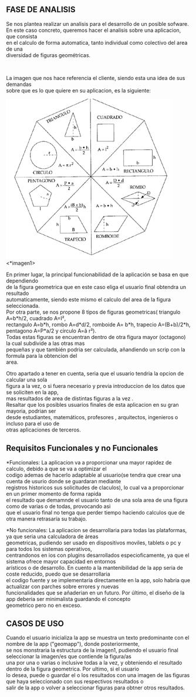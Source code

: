 <h2>FASE DE ANALISIS</h2>


<p>Se nos plantea realizar un analisis para el desarrollo de un posible sofware.<br>
En este caso concreto, queremos hacer el analisis sobre una aplicacion, que consista<br>
en el calculo de forma automatica, tanto individual como colectivo del area de una  <br>
diversidad de figuras geométricas.</p><br></p>

<p>La imagen que nos hace referencia el cliente, siendo esta una idea de sus demandas <br>
sobre que es lo que quiere en su aplicacion, es la siguiente:<br></p>

<img src="figurasgeometricas.gif" weight=50> <*imagen1>

<p>En primer lugar, la principal funcionabilidad de la aplicación se basa en que dependiendo<br>
de la figura geometrica que en este caso eliga el usuario final obtendra un resultado<br>
automaticamente, siendo este mismo el calculo del area de la figura seleccionada.<br>
Por otra parte, se nos propone 8 tipos de figuras geometricas( triangulo A=b*h/2, cuadrado A=I², <br>
rectangulo A=b*h, rombo A=d*d/2, romboide A= b*h, trapecio A=(B+b)/2*h, pentagono A=P*a/2 y circulo A=ã r²).<br>
Todas estas figuras se encuentran dentro de otra figura mayor (octagono) la cual subdivide a las otras mas <br>
pequeñas y que también podria ser calculada, añandiendo un scrip con la formula para la obtencion del<br>
area.<br></p>
<p>Otro apartado a tener en cuenta, seria que el usuario tendria la opcion de calcular una sola <br>
figura a la vez, o si fuera necesario y previa introduccion de los datos que se soliciten en la app,<br>
mas resultados de area de distintas figuras a la vez .<br>
Resaltar que los posibles usuarios finales de esta aplicacion en su gran mayoria, podrian ser <br>
desde estudiantes, matemáticos, profesores , arquitectos, ingenieros o incluso para el uso de <br>
otras aplicaciones de terceros.<br></p>

<h2>Requisitos Funcionales y no Funcionales</h2>

<p>*Funcionales: La aplicacion va a proporcionar una mayor rapidez de calculo, debido a que se va a optimizar el <br>
codigo ademas de hacerlo adaptable al usuario(se tendra que crear una cuenta de usurio donde se guardaran mediante <br>
registros historicos sus solicitudes de claculos), lo cual va a proporcionar en un primer momento de forma rapida <br>
el resultado que demamnde el usuario tanto de una sola area de una figura como de varias o de todas, provocando asi <br>
que el usuario final no tenga que perder tiempo haciendo calculos que de otra manera retrasaría su trabajo.<br></p>

<p>*No funcionales: La aplicacion se desarrollaria para todas las plataformas, ya que seria una calculadora de áreas <br>
geometricas, pudiendo ser usado en dispositivos moviles, tablets o pc y para todos los sistemas operativos, <br>
centrandonos en ios con plugins desarrollados especioficamente, ya que el sistema ofrece mayor capacidad en entornos<br>
arísticos o de desarrollo. En cuento a la mantenibilidad de la app seria de coste reducido, puedo que se desarrollaria <br>
el codigo fuente y se implementaria directamente en la app, solo habria que actualizar con parches sobre errores y nuevas <br>
funcionalidades que se añaderian en un futuro. Por último, el diseño de la app deberia ser minimalista guardando el concepto <br>
geometrico pero no en exceso.<br></p>

<h2>CASOS DE USO</h2>

<p>Cuando el usuario inicializa la app se muestra un texto predominante con el nombre de la app ("geomapp"), donde posteriormente,<br>
se nos monstraria la estructura de la imagen1, pudiendo el usuario final seleccionar la imagen/es que contiende la figura/as <br>
una por una o varias o inclusive todas a la vez, y obteniendo el resultado dentro de la figura geometrica. Por ultimo, si el usuario<br>
lo desea, puede o guardar el o los resultados con una imagen de las figuras que haya seleccionado con sus respectivos resultados o<br>
salir de la app o volver a seleccionar figuras para obtner otros resultados.</p>





